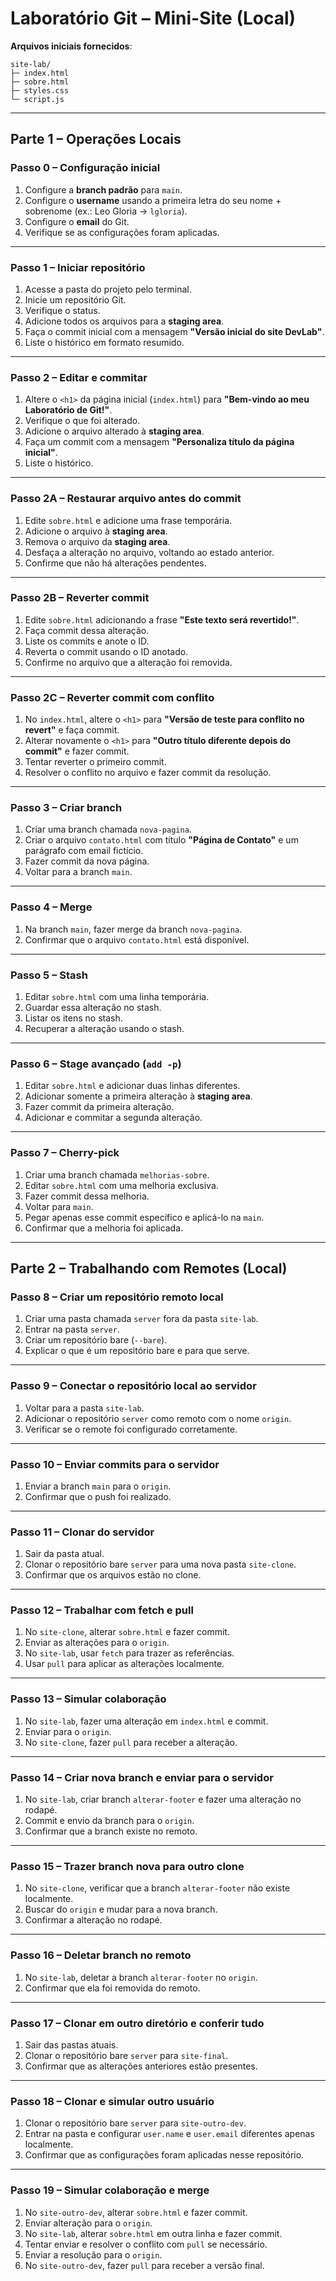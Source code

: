 #  Laboratório Git – Mini-Site (Local)

**Arquivos iniciais fornecidos**:
```
site-lab/
├─ index.html
├─ sobre.html
├─ styles.css
└─ script.js
```

---

## **Parte 1 – Operações Locais**

### Passo 0 – Configuração inicial
1. Configure a **branch padrão** para `main`.
2. Configure o **username** usando a primeira letra do seu nome + sobrenome (ex.: Leo Gloria → `lgloria`).
3. Configure o **email** do Git.
4. Verifique se as configurações foram aplicadas.

---

### Passo 1 – Iniciar repositório
1. Acesse a pasta do projeto pelo terminal.
2. Inicie um repositório Git.
3. Verifique o status.
4. Adicione todos os arquivos para a **staging area**.
5. Faça o commit inicial com a mensagem **"Versão inicial do site DevLab"**.
6. Liste o histórico em formato resumido.

---

### Passo 2 – Editar e commitar
1. Altere o `<h1>` da página inicial (`index.html`) para **"Bem-vindo ao meu Laboratório de Git!"**.
2. Verifique o que foi alterado.
3. Adicione o arquivo alterado à **staging area**.
4. Faça um commit com a mensagem **"Personaliza título da página inicial"**.
5. Liste o histórico.

---

### Passo 2A – Restaurar arquivo antes do commit
1. Edite `sobre.html` e adicione uma frase temporária.
2. Adicione o arquivo à **staging area**.
3. Remova o arquivo da **staging area**.
4. Desfaça a alteração no arquivo, voltando ao estado anterior.
5. Confirme que não há alterações pendentes.

---

### Passo 2B – Reverter commit
1. Edite `sobre.html` adicionando a frase **"Este texto será revertido!"**.
2. Faça commit dessa alteração.
3. Liste os commits e anote o ID.
4. Reverta o commit usando o ID anotado.
5. Confirme no arquivo que a alteração foi removida.

---

### Passo 2C – Reverter commit com conflito
1. No `index.html`, altere o `<h1>` para **"Versão de teste para conflito no revert"** e faça commit.
2. Alterar novamente o `<h1>` para **"Outro título diferente depois do commit"** e fazer commit.
3. Tentar reverter o primeiro commit.
4. Resolver o conflito no arquivo e fazer commit da resolução.

---

### Passo 3 – Criar branch
1. Criar uma branch chamada `nova-pagina`.
2. Criar o arquivo `contato.html` com título **"Página de Contato"** e um parágrafo com email fictício.
3. Fazer commit da nova página.
4. Voltar para a branch `main`.

---

### Passo 4 – Merge
1. Na branch `main`, fazer merge da branch `nova-pagina`.
2. Confirmar que o arquivo `contato.html` está disponível.

---

### Passo 5 – Stash
1. Editar `sobre.html` com uma linha temporária.
2. Guardar essa alteração no stash.
3. Listar os itens no stash.
4. Recuperar a alteração usando o stash.

---

### Passo 6 – Stage avançado (`add -p`)
1. Editar `sobre.html` e adicionar duas linhas diferentes.
2. Adicionar somente a primeira alteração à **staging area**.
3. Fazer commit da primeira alteração.
4. Adicionar e commitar a segunda alteração.

---

### Passo 7 – Cherry-pick
1. Criar uma branch chamada `melhorias-sobre`.
2. Editar `sobre.html` com uma melhoria exclusiva.
3. Fazer commit dessa melhoria.
4. Voltar para `main`.
5. Pegar apenas esse commit específico e aplicá-lo na `main`.
6. Confirmar que a melhoria foi aplicada.

---

## **Parte 2 – Trabalhando com Remotes (Local)**

### Passo 8 – Criar um repositório remoto local
1. Criar uma pasta chamada `server` fora da pasta `site-lab`.
2. Entrar na pasta `server`.
3. Criar um repositório bare (`--bare`).
4. Explicar o que é um repositório bare e para que serve.

---

### Passo 9 – Conectar o repositório local ao servidor
1. Voltar para a pasta `site-lab`.
2. Adicionar o repositório `server` como remoto com o nome `origin`.
3. Verificar se o remote foi configurado corretamente.

---

### Passo 10 – Enviar commits para o servidor
1. Enviar a branch `main` para o `origin`.
2. Confirmar que o push foi realizado.

---

### Passo 11 – Clonar do servidor
1. Sair da pasta atual.
2. Clonar o repositório bare `server` para uma nova pasta `site-clone`.
3. Confirmar que os arquivos estão no clone.

---

### Passo 12 – Trabalhar com fetch e pull
1. No `site-clone`, alterar `sobre.html` e fazer commit.
2. Enviar as alterações para o `origin`.
3. No `site-lab`, usar `fetch` para trazer as referências.
4. Usar `pull` para aplicar as alterações localmente.

---

### Passo 13 – Simular colaboração
1. No `site-lab`, fazer uma alteração em `index.html` e commit.
2. Enviar para o `origin`.
3. No `site-clone`, fazer `pull` para receber a alteração.

---

### Passo 14 – Criar nova branch e enviar para o servidor
1. No `site-lab`, criar branch `alterar-footer` e fazer uma alteração no rodapé.
2. Commit e envio da branch para o `origin`.
3. Confirmar que a branch existe no remoto.

---

### Passo 15 – Trazer branch nova para outro clone
1. No `site-clone`, verificar que a branch `alterar-footer` não existe localmente.
2. Buscar do `origin` e mudar para a nova branch.
3. Confirmar a alteração no rodapé.

---

### Passo 16 – Deletar branch no remoto
1. No `site-lab`, deletar a branch `alterar-footer` no `origin`.
2. Confirmar que ela foi removida do remoto.

---

### Passo 17 – Clonar em outro diretório e conferir tudo
1. Sair das pastas atuais.
2. Clonar o repositório bare `server` para `site-final`.
3. Confirmar que as alterações anteriores estão presentes.

---

### Passo 18 – Clonar e simular outro usuário
1. Clonar o repositório bare `server` para `site-outro-dev`.
2. Entrar na pasta e configurar `user.name` e `user.email` diferentes apenas localmente.
3. Confirmar que as configurações foram aplicadas nesse repositório.

---

### Passo 19 – Simular colaboração e merge
1. No `site-outro-dev`, alterar `sobre.html` e fazer commit.
2. Enviar alteração para o `origin`.
3. No `site-lab`, alterar `sobre.html` em outra linha e fazer commit.
4. Tentar enviar e resolver o conflito com `pull` se necessário.
5. Enviar a resolução para o `origin`.
6. No `site-outro-dev`, fazer `pull` para receber a versão final.
